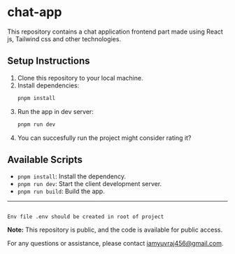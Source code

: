 # chat-app

This repository contains a chat application frontend part made using React js, Tailwind css and other technologies.

## Setup Instructions

1. Clone this repository to your local machine.
2. Install dependencies:
   ```bash
   pnpm install
   ```
3. Run the app in dev server:
   ```bash
   pnpm run dev
   ```
4. You can succesfully run the project might consider rating it?

## Available Scripts

- `pnpm install`: Install the dependency.
- `pnpm run dev`: Start the client development server.
- `pnpm run build`: Build the app.

---

```

Env file .env should be created in root of project

```

**Note:** This repository is public, and the code is available for public access.

For any questions or assistance, please contact [iamyuvraj456@gmail.com](mailto:iamyuvraj456@gmail.com).
